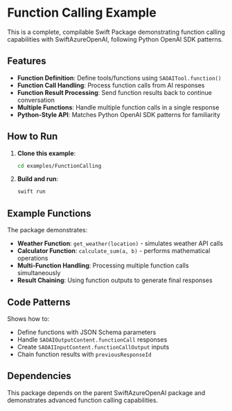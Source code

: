 # Function Calling Example

This is a complete, compilable Swift Package demonstrating function calling capabilities with SwiftAzureOpenAI, following Python OpenAI SDK patterns.

## Features

- **Function Definition**: Define tools/functions using `SAOAITool.function()`
- **Function Call Handling**: Process function calls from AI responses
- **Function Result Processing**: Send function results back to continue conversation
- **Multiple Functions**: Handle multiple function calls in a single response
- **Python-Style API**: Matches Python OpenAI SDK patterns for familiarity

## How to Run

1. **Clone this example**:
   ```bash
   cd examples/FunctionCalling
   ```

2. **Build and run**:
   ```bash
   swift run
   ```

## Example Functions

The package demonstrates:

- **Weather Function**: `get_weather(location)` - simulates weather API calls
- **Calculator Function**: `calculate_sum(a, b)` - performs mathematical operations
- **Multi-Function Handling**: Processing multiple function calls simultaneously
- **Result Chaining**: Using function outputs to generate final responses

## Code Patterns

Shows how to:
- Define functions with JSON Schema parameters
- Handle `SAOAIOutputContent.functionCall` responses
- Create `SAOAIInputContent.functionCallOutput` inputs
- Chain function results with `previousResponseId`

## Dependencies

This package depends on the parent SwiftAzureOpenAI package and demonstrates advanced function calling capabilities.